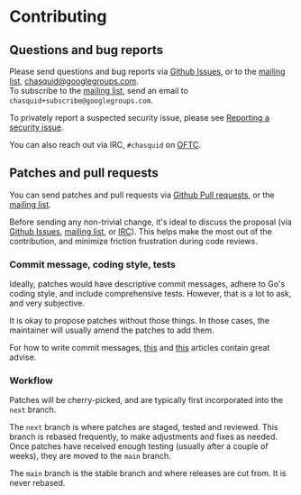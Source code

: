 
# Contributing

## Questions and bug reports

Please send questions and bug reports via [Github Issues], or to the [mailing
list], chasquid@googlegroups.com.  
To subscribe to the [mailing list], send an email to
`chasquid+subscribe@googlegroups.com`.

To privately report a suspected security issue, please see [Reporting a
security issue](security.md).

<a name="irc"></a>
You can also reach out via IRC, `#chasquid` on [OFTC](https://oftc.net/).


## Patches and pull requests

You can send patches and pull requests via [Github Pull requests], or the
[mailing list].

Before sending any non-trivial change, it's ideal to discuss the proposal (via
[Github Issues], [mailing list], or [IRC](#irc)). This helps make the most out
of the contribution, and minimize friction frustration during code reviews.


### Commit message, coding style, tests

Ideally, patches would have descriptive commit messages, adhere to Go's coding
style, and include comprehensive tests.  However, that is a lot to ask, and
very subjective.

It is okay to propose patches without those things. In those cases, the
maintainer will usually amend the patches to add them.

For how to write commit messages,
[this](https://chris.beams.io/posts/git-commit/) and
[this](https://git-scm.com/docs/SubmittingPatches#describe-changes) articles
contain great advise.


### Workflow

Patches will be cherry-picked, and are typically first incorporated into the
`next` branch.

The `next` branch is where patches are staged, tested and reviewed. This
branch is rebased frequently, to make adjustments and fixes as needed.
Once patches have received enough testing (usually after a couple of weeks),
they are moved to the `main` branch.

The `main` branch is the stable branch and where releases are cut from. It is
never rebased.


[Github Issues]: https://github.com/albertito/chasquid/issues
[mailing list]: https://groups.google.com/forum/#!forum/chasquid
[GitHub's Security tab]: https://github.com/albertito/chasquid/security
[Github Pull requests]: https://github.com/albertito/chasquid/pulls
